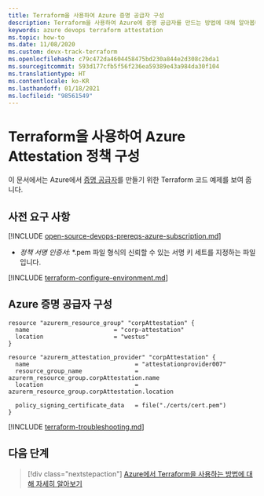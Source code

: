 ```yaml
---
title: Terraform을 사용하여 Azure 증명 공급자 구성
description: Terraform을 사용하여 Azure에 증명 공급자를 만드는 방법에 대해 알아봅니다.
keywords: azure devops terraform attestation
ms.topic: how-to
ms.date: 11/08/2020
ms.custom: devx-track-terraform
ms.openlocfilehash: c79c472da4604458475bd230a844e2d308c2bda1
ms.sourcegitcommit: 593d177cfb5f56f236ea59389e43a984da30f104
ms.translationtype: HT
ms.contentlocale: ko-KR
ms.lasthandoff: 01/18/2021
ms.locfileid: "98561549"
---
```

# <a name="configure-an-azure-attestation-policy-using-terraform"></a>Terraform을 사용하여 Azure Attestation 정책 구성

이 문서에서는 Azure에서 [증명 공급자](/azure/attestation/overview)를 만들기 위한 Terraform 코드 예제를 보여 줍니다.

## <a name="prerequisites"></a>사전 요구 사항

[!INCLUDE [open-source-devops-prereqs-azure-subscription.md](../includes/open-source-devops-prereqs-azure-subscription.md)]
- *정책 서명 인증서*: *.pem 파일 형식의 신뢰할 수 있는 서명 키 세트를 지정하는 파일입니다.

[!INCLUDE [terraform-configure-environment.md](includes/terraform-configure-environment.md)]

## <a name="configure-an-azure-attestation-provider"></a>Azure 증명 공급자 구성

```hcl
resource "azurerm_resource_group" "corpAttestation" {
  name                        = "corp-attestation"
  location                    = "westus"
}

resource "azurerm_attestation_provider" "corpAttestation" {
  name                              = "attestationprovider007"
  resource_group_name               = azurerm_resource_group.corpAttestation.name
  location                          = azurerm_resource_group.corpAttestation.location

  policy_signing_certificate_data   = file("./certs/cert.pem")
}
```

[!INCLUDE [terraform-troubleshooting.md](includes/terraform-troubleshooting.md)]

## <a name="next-steps"></a>다음 단계

> [!div class="nextstepaction"] 
> [Azure에서 Terraform을 사용하는 방법에 대해 자세히 알아보기](/azure/terraform)